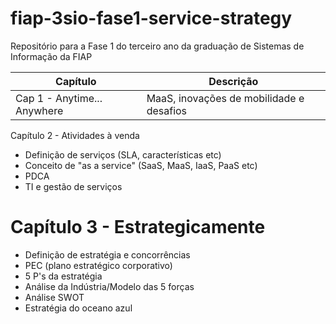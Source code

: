 # fiap-3sio-fase1-service-strategy
Repositório para a Fase 1 do terceiro ano da graduação de Sistemas de Informação da FIAP

| Capítulo | Descrição                                    |
|----------|----------------------------------------------|
| Cap 1 - Anytime... Anywhere       | MaaS, inovações de mobilidade e desafios                           |

 Capítulo 2 - Atividades à venda
- Definição de serviços (SLA, características etc)
- Conceito de "as a service" (SaaS, MaaS, IaaS, PaaS etc)
- PDCA
- TI e gestão de serviços


# Capítulo 3 - Estrategicamente
- Definição de estratégia e concorrências 
- PEC (plano estratégico corporativo)
- 5 P's da estratégia
- Análise da Indústria/Modelo das 5 forças
- Análise SWOT 
- Estratégia do oceano azul
